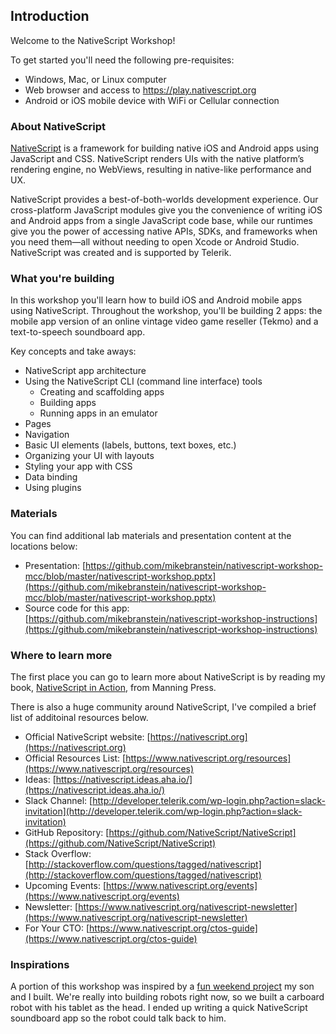 ## Introduction

Welcome to the NativeScript Workshop!

To get started you'll need the following pre-requisites:

* Windows, Mac, or Linux computer
* Web browser and access to https://play.nativescript.org
* Android or iOS mobile device with WiFi or Cellular connection

### About NativeScript

[NativeScript](https://nativescript.org) is a framework for building native iOS and Android apps using JavaScript and CSS. NativeScript renders UIs with the native platform’s rendering engine, no WebViews, resulting in native-like performance and UX.

NativeScript provides a best-of-both-worlds development experience. Our cross-platform JavaScript modules give you the convenience of writing iOS and Android apps from a single JavaScript code base, while our runtimes give you the power of accessing native APIs, SDKs, and frameworks when you need them—all without needing to open Xcode or Android Studio. NativeScript was created and is supported by Telerik.

### What you're building

In this workshop you'll learn how to build iOS and Android mobile apps using NativeScript. Throughout the workshop, you'll be building 2 apps: the mobile app version of an online vintage video game reseller (Tekmo) and a text-to-speech soundboard app. 

Key concepts and take aways:

* NativeScript app architecture
* Using the NativeScript CLI (command line interface) tools
  * Creating and scaffolding apps
  * Building apps
  * Running apps in an emulator
* Pages
* Navigation
* Basic UI elements (labels, buttons, text boxes, etc.)
* Organizing your UI with layouts
* Styling your app with CSS
* Data binding
* Using plugins

### Materials

You can find additional lab materials and presentation content at the locations below:

* Presentation: [https://github.com/mikebranstein/nativescript-workshop-mcc/blob/master/nativescript-workshop.pptx](https://github.com/mikebranstein/nativescript-workshop-mcc/blob/master/nativescript-workshop.pptx)
* Source code for this app: [https://github.com/mikebranstein/nativescript-workshop-instructions](https://github.com/mikebranstein/nativescript-workshop-instructions)

### Where to learn more

The first place you can go to learn more about NativeScript is by reading my book, [NativeScript in Action](http://bit.ly/nsinaction), from Manning Press. 

There is also a huge community around NativeScript, I've compiled a brief list of additoinal resources below. 

* Official NativeScript website: [https://nativescript.org](https://nativescript.org)
* Official Resources List: [https://www.nativescript.org/resources](https://www.nativescript.org/resources)
* Ideas: [https://nativescript.ideas.aha.io/](https://nativescript.ideas.aha.io/)
* Slack Channel: [http://developer.telerik.com/wp-login.php?action=slack-invitation](http://developer.telerik.com/wp-login.php?action=slack-invitation)
* GitHub Repository: [https://github.com/NativeScript/NativeScript](https://github.com/NativeScript/NativeScript)
* Stack Overflow: [http://stackoverflow.com/questions/tagged/nativescript](http://stackoverflow.com/questions/tagged/nativescript)
* Upcoming Events: [https://www.nativescript.org/events](https://www.nativescript.org/events)
* Newsletter: [https://www.nativescript.org/nativescript-newsletter](https://www.nativescript.org/nativescript-newsletter)
* For Your CTO: [https://www.nativescript.org/ctos-guide](https://www.nativescript.org/ctos-guide)

### Inspirations

A portion of this workshop was inspired by a [fun weekend project](https://brosteins.com/2016/03/26/nativescript-mobile-app-kids/) my son and I built. We're really into building robots right now, so we built a carboard robot with his tablet as the head. I ended up writing a quick NativeScript soundboard app so the robot could talk back to him.